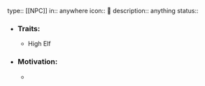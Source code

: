 type:: [[NPC]]
in:: anywhere
icon:: 👤
description:: anything
status::

- ### Traits:
	- High Elf
- ### Motivation:
	-